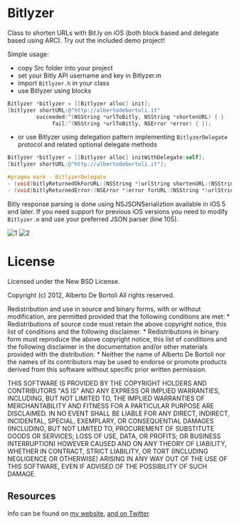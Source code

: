 # Bitlyzer

Class to shorten URLs with Bit.ly on iOS (both block based and delegate based using ARC).
Try out the included demo project!

Simple usage:

- copy Src folder into your project
- set your Bitly API username and key in Bitlyzer.m 
- import `Bitlyzer.h` in your class
- use Bitlyzer using blocks

``` objective-c
Bitlyzer *bitlyzer = [[Bitlyzer alloc] init];
[bitlyzer shortURL:@"http://albertodebortoli.it"
         succeeded:^(NSString *urlToBitly, NSString *shortenURL) { }
              fail:^(NSString *urlToBitly, NSError *error) { }];
```

- or use Bitlyzer using delegation pattern implementing `BitlyzerDelegate` protocol and related optional delegate methods

``` objective-c
Bitlyzer *bitlyzer = [[Bitlyzer alloc] initWithDelegate:self];
[bitlyzer shortURL:@"http://albertodebortoli.it"];
```

``` objective-c
#pragma mark - BitlyzerDelegate
- (void)bitlyReturnedOkForURL:(NSString *)urlString shortenURL:(NSString *)shortenURL { ... }
- (void)bitlyReturnedError:(NSError *)error forURL:(NSString *)urlString { ... }
```

Bitly response parsing is done using NSJSONSerializtion available in iOS 5 and later. If you need support for previous iOS versions you need to modify `Bitlyzer.m` and use your preferred JSON parser (line 105). 

![1](http://www.albertodebortoli.it/GitHub/Bitlyzer/screenshot1.png)
![2](http://www.albertodebortoli.it/GitHub/Bitlyzer/screenshot2.png)

# License

Licensed under the New BSD License.

Copyright (c) 2012, Alberto De Bortoli
All rights reserved.

Redistribution and use in source and binary forms, with or without
modification, are permitted provided that the following conditions are met:
    * Redistributions of source code must retain the above copyright
      notice, this list of conditions and the following disclaimer.
    * Redistributions in binary form must reproduce the above copyright
      notice, this list of conditions and the following disclaimer in the
      documentation and/or other materials provided with the distribution.
    * Neither the name of Alberto De Bortoli nor the
      names of its contributors may be used to endorse or promote products
      derived from this software without specific prior written permission.

THIS SOFTWARE IS PROVIDED BY THE COPYRIGHT HOLDERS AND CONTRIBUTORS "AS IS" AND
ANY EXPRESS OR IMPLIED WARRANTIES, INCLUDING, BUT NOT LIMITED TO, THE IMPLIED
WARRANTIES OF MERCHANTABILITY AND FITNESS FOR A PARTICULAR PURPOSE ARE
DISCLAIMED. IN NO EVENT SHALL <COPYRIGHT HOLDER> BE LIABLE FOR ANY
DIRECT, INDIRECT, INCIDENTAL, SPECIAL, EXEMPLARY, OR CONSEQUENTIAL DAMAGES
(INCLUDING, BUT NOT LIMITED TO, PROCUREMENT OF SUBSTITUTE GOODS OR SERVICES;
LOSS OF USE, DATA, OR PROFITS; OR BUSINESS INTERRUPTION) HOWEVER CAUSED AND
ON ANY THEORY OF LIABILITY, WHETHER IN CONTRACT, STRICT LIABILITY, OR TORT
(INCLUDING NEGLIGENCE OR OTHERWISE) ARISING IN ANY WAY OUT OF THE USE OF THIS
SOFTWARE, EVEN IF ADVISED OF THE POSSIBILITY OF SUCH DAMAGE.

## Resources

Info can be found on [my website](http://www.albertodebortoli.it), [and on Twitter](http://twitter.com/albertodebo).
